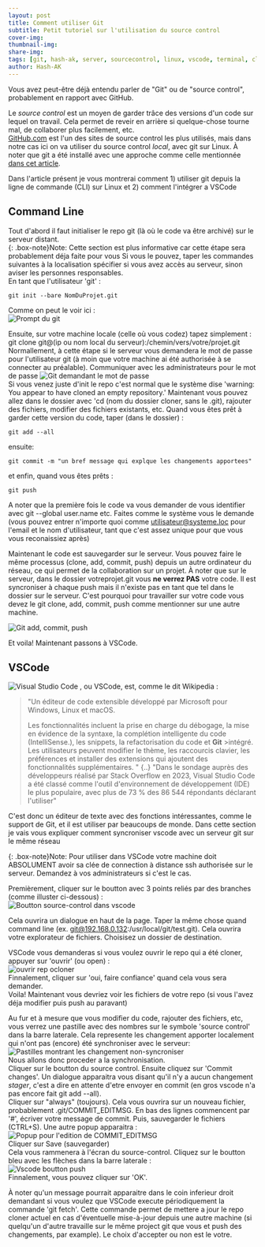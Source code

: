 ```yaml
---
layout: post
title: Comment utiliser Git
subtitle: Petit tutoriel sur l'utilisation du source control
cover-img: 
thumbnail-img:
share-img: 
tags: [git, hash-ak, server, sourcecontrol, linux, vscode, terminal, cli, code]
author: Hash-AK
---
```


Vous avez peut-être déjà entendu parler de "Git" ou de "source control", probablement en rapport avec GitHub.

Le _source control_ est un moyen de garder trâce des versions d'un code sur lequel on travail. Cela permet de reveir en arrière si quelque-chose tourne mal, de collaborer plus facilement, etc.  
[GitHub.com](https://github.com) est l'un des sites de source control les plus utilisés, mais dans notre cas ici on va utiliser du source control _local_, avec git sur Linux. 
À noter que git a été installé avec une approche comme celle mentionnée [dans cet article](https://www.geeksforgeeks.org/how-to-setup-git-server-on-ubuntu/).  

Dans l'article présent je vous montrerai comment 1) utiliser git depuis la ligne de commande (CLI) sur Linux et 2) comment l'intégrer a VSCode 


## Command Line

Tout d'abord il faut initialiser le repo git (là où le code va être archivé) sur le serveur distant.  
{: .box-note}Note: Cette section est plus informative car cette étape sera probablement déja faite pour vous
Si vous le pouvez, taper les commandes suivantes à la localisation spécifier si vous avez accès au serveur, sinon aviser les personnes responsables.  
En tant que l'utilisateur 'git' :
```console
git init --bare NomDuProjet.git  
```
Comme on peut le voir ici :  
![Prompt du git](/assets/img/Git-init-on-server.png)

Ensuite, sur votre machine locale (celle où vous codez) tapez simplement :
git clone git@(ip ou nom local du serveur):/chemin/vers/votre/projet.git  
Normallement, à cette étape si le serveur vous demandera le mot de passe pour l'utilisateur git (à moin que votre machine ai été authorisée à se connecter au préalable). Communiquer avec les administrateurs pour le mot de passe
![Git demandant le mot de passe](/assets/img/Git-requesting-password.png)  
Si vous venez juste d'init le repo c'est normal que le système dise 'warning: You appear to have cloned an empty repository.'
Maintenant vous pouvez allez dans le dossier avec 'cd (nom du dossier cloner, sans le .git), rajouter des fichiers, modifier des fichiers existants, etc.
Quand vous êtes prêt à garder cette version du code, taper (dans le dossier) :  
```console
git add --all
```
ensuite:  
```console
git commit -m "un bref message qui explque les changements apportees"
```
et enfin, quand vous êtes prêts :
```console
git push  
```
A noter que la première fois le code va vous demander de vous identifier avec git --global user.name etc. Faites comme le système vous le demande (vous pouvez entrer n'importe quoi comme utilisateur@systeme.loc pour l'email et le nom d'utilisateur, tant que c'est assez unique pour que vous vous reconaissiez après)

Maintenant le code est sauvegarder sur le serveur. Vous pouvez faire le même processus (clone, add, commit, push) depuis un autre ordinateur du réseau, ce qui permet de la collaboration sur un projet. 
À noter que sur le serveur, dans le dossier votreprojet.git vous **ne verrez PAS** votre code. Il est syncroniser à chaque push mais il n'existe pas en tant que tel dans le dossier sur le serveur. C'est pourquoi pour travailler sur votre code vous devez le git clone, add, commit, push comme mentionner sur une autre machine.

![Git add, commit, push](/assets/img/Git-add-commit-push.png)  

Et voila! Maintenant passons à VSCode.

## VSCode 
![Visual Studio Code](https://img.shields.io/badge/Visual%20Studio%20Code-0078d7.svg?style=for-the-badge&logo=visual-studio-code&logoColor=white)
, ou VSCode, est, comme le dit Wikipedia :
>"Un éditeur de code extensible développé par Microsoft pour Windows, Linux et macOS.
>
>Les fonctionnalités incluent la prise en charge du débogage, la mise en évidence de la syntaxe, la complétion intelligente du code (IntelliSense.), les snippets, la refactorisation du code et **Git** >intégré. Les utilisateurs peuvent modifier le thème, les raccourcis clavier, les préférences et installer des extensions qui ajoutent des fonctionnalités supplémentaires. "
>{..}
>"Dans le sondage auprès des développeurs réalisé par Stack Overflow en 2023, Visual Studio Code a été classé comme l'outil d'environnement de développement (IDE) le plus populaire, avec plus de 73 % des 86 544 répondants déclarant l'utiliser"

C'est donc un éditeur de texte avec des fonctions intéressantes, comme le support de Git, et il est utiliser par beaucoups de monde. Dans cette section je vais vous expliquer comment syncroniser vscode avec un serveur git sur le même réseau

{: .box-note}Note: Pour utiliser dans VSCode votre machine doit ABSOLUMENT avoir sa clée de connection à distance ssh authorisée sur le serveur. Demandez à vos administrateurs si c'est le cas.


Premièrement, cliquer sur le boutton avec 3 points reliés par des branches (comme illuster ci-dessous) :  
![Boutton source-control dans vscode](/assets/img/vscode-sourcecontrol-button.png)  

Cela ouvrira un dialogue en haut de la page. Taper la même chose quand command line (ex. git@192.168.0.132:/usr/local/git/test.git). Cela ouvrira votre explorateur de fichiers. Choisisez un dossier de destination.

VSCode vous demanderas si vous voulez ouvrir le repo qui a été cloner, appuyer sur 'ouvrir' (ou open) :  
![ouvrir rep ocloner](/assets/img/vscode-open-cloned-repo.png)  
Finnalement, cliquer sur 'oui, faire confiance' quand cela vous sera demander.  
Voila! Maintenant vous devriez voir les fichiers de votre repo (si vous l'avez déja modifier puis push au paravant)

Au fur et à mesure que vous modifier du code, rajouter des fichiers, etc, vous verrez une pastille avec des nombres sur le symbole 'source control' dans la barre laterale.
Cela represente les changement apporter localement qui n'ont pas (encore) été synchroniser avec le serveur:  
![Pastilles montrant les changement non-syncroniser](/assets/img/VScode-pastille-sourcecontrol.png)  
Nous allons donc proceder a la synchronisation.  
Cliquer sur le boutton du source control. Ensuite cliquez sur 'Commit changes'. Un dialogue apparaitra vous disant qu'il n'y a aucun changement _stager_, c'est a dire en attente d'etre envoyer en commit (en gros vscode n'a pas encore fait git add --all).   
Cliquer sur "always" (toujours). 
Cela vous ouvrira sur un nouveau fichier, probablement .git/COMMIT_EDITMSG. 
En bas des lignes commencent par '#', écriver votre message de commit. Puis, sauvegarder le fichiers (CTRL+S). 
Une autre popup apparaitra :  
![Popup pour l'edition de COMMIT_EDITMSG](/assets/img/VScode-editer-commit_editmsg.png)  
Cliquer sur Save (sauvegarder)  
Cela vous rammenera à l'écran du source-control. Cliquez sur le boutton bleu avec les flèches dans la barre laterale :  
![Vscode boutton push](/assets/img/VSCode-boutton-push.png)  
Finnalement, vous pouvez cliquer sur 'OK'.  

À noter qu'un message pourrait apparaitre dans le coin inferieur droit demandant si vous voulez que VSCode execute périodiquement la commande 'git fetch'. Cette commande permet de mettere a jour le repo cloner actuel en cas d'éventuelle mise-à-jour depuis une autre machine (si quelqu'un d'autre travaille sur le même project git que vous et push des changements, par example). Le choix d'accepter ou non est le votre.


